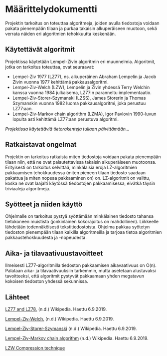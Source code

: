 # Määrittelydokumentti

Projektin tarkoitus on toteuttaa algoritmeja, joiden avulla tiedostoja voidaan pakata pienempään tilaan ja purkaa takaisin alkuperäiseen muotoon, sekä verrata näiden eri
algoritmien tehokkuutta keskenään.

## Käytettävät algoritmit

Projektissa käytetään Lempel-Zivin algoritmin eri muunnelmia. Algoritmit, jotka on tarkoitus toteuttaa, ovat seuraavat:
- Lempel-Ziv 1977 (LZ77), ns. alkuperäinen Abraham Lempelin ja Jacob Zivin vuonna 1977 kehittämä pakkausalgoritmi.
- Lempel-Ziv-Welch (LZW), Lempelin ja Zivin yhdessä Terry Welchin kanssa vuonna 1984 julkaisema, LZ77:n paranneltu implementaatio.
- Lempel-Ziv-Storer-Szymanski (LZSS), James Storerin ja Thomas Szymanskin vuonna 1982 luoma pakkausalgoritmi, joka perustuu LZ77:aan.
- Lempel-Ziv-Markov chain algorithm (LZMA), Igor Pavlovin 1990-luvun lopulta asti kehittämä LZ77:aan perustuva algoritmi.

*Projektissa käytettäviä tietorakenteja tullaan päivittämään...*

## Ratkaistavat ongelmat

Projektin on tarkoitus ratkaista miten tiedostoja voidaan pakata pienempään tilaan niin, että ne ovat palautettavissa takaisin alkuperäiseen muotoonsa. Erityisesti
on tarkoitus selvittää, minkälaisia eroja LZ-algoritmien pakkaamisen tehokkuudessa (miten pieneen tilaan tiedosto saadaan pakattua ja miten nopeaa pakkaaminen on) on.
LZ-algoritmit on valittu, koska ne ovat laajalti käytössä tiedostojen pakkaamisessa, eivätkä täysin triviaaleja algoritmeja.

## Syötteet ja niiden käyttö

Ohjelmalle on tarkoitus pystyä syöttämään minkälainen tiedosto tahansa tietokoneen muistista (jonkinlainen kokorajoitus on mahdollinen). Liikkeelle lähdetään
todennäköisesti tekstitiedostoista. Ohjelma pakkaa syötetyn tiedoston pienempään tilaan kaikilla algoritmeilla ja tarjoaa tietoa algoritmien pakkaustehokkuudesta ja 
-nopeudesta.

## Aika- ja tilavaativuustavoitteet

Ilmeisesti LZ77-algoritmilla tiedoston pakkaamisen aikavaativuus on O(n). Palataan aika- ja tilavaativuuksiin tarkemmin, mutta asetetaan alustavaksi tavoitteeksi, että 
algoritmit pystyvät pakkaamaan yhden megatavun kokoisen tiedoston yhdessä sekunnissa.

## Lähteet

[LZ77 and LZ78.](https://en.wikipedia.org/wiki/LZ77_and_LZ78) (n.d.) Wikipedia. Haettu 6.9.2019.

[Lempel-Ziv-Welch.](https://en.wikipedia.org/wiki/Lempel%E2%80%93Ziv%E2%80%93Welch) (n.d.) Wikipedia. Haettu 6.9.2019.

[Lempel-Ziv-Storer-Szymanski](https://en.wikipedia.org/wiki/Lempel%E2%80%93Ziv%E2%80%93Storer%E2%80%93Szymanski) (n.d.) Wikipedia. Haettu 6.9.2019.

[Lempel-Ziv-Markov chain algorithm](https://en.wikipedia.org/wiki/Lempel%E2%80%93Ziv%E2%80%93Markov_chain_algorithm) (n.d.) Wikipedia. Haettu 6.9.2019.

[LZW Compression technique](https://www.geeksforgeeks.org/lzw-lempel-ziv-welch-compression-technique/)
